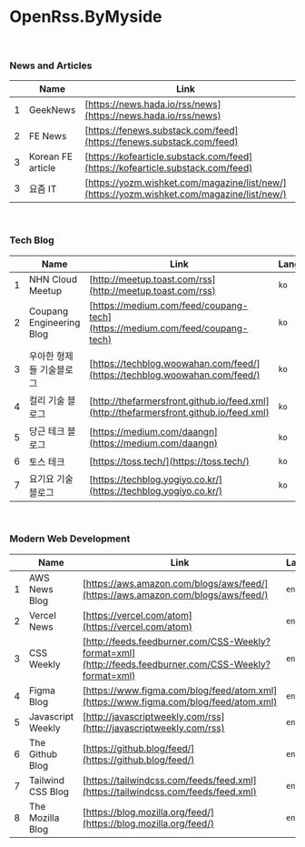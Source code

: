 # OpenRss.ByMyside

<br />

### News and Articles

|    | Name  | Link  | Language  | Status |
|---|---|---|---|---|
|  1 | GeekNews  | [https://news.hada.io/rss/news](https://news.hada.io/rss/news)  | `ko`  | live  |
|  2 |  FE News |  [https://fenews.substack.com/feed](https://fenews.substack.com/feed) | `en`  | live  |
|  3 | Korean FE article  | [https://kofearticle.substack.com/feed](https://kofearticle.substack.com/feed)  | `ko`  | live  |
|  3 | 요즘 IT  | [https://yozm.wishket.com/magazine/list/new/](https://yozm.wishket.com/magazine/list/new/)  | `ko`  | live  |

<br />

### Tech Blog 


|    |  Name |  Link | Language  | Status |
|---|---|---|---|---|
|  1 | NHN Cloud Meetup  |  [http://meetup.toast.com/rss](http://meetup.toast.com/rss) |   `ko`  | live  |
|  2 |  Coupang Engineering Blog | [https://medium.com/feed/coupang-tech](https://medium.com/feed/coupang-tech)  | `ko`  | live  |
|  3 |  우아한 형제들 기술블로그 | [https://techblog.woowahan.com/feed/](https://techblog.woowahan.com/feed/)  | `ko`  |  live |
|  4 | 컬리 기술 블로그  | [http://thefarmersfront.github.io/feed.xml](http://thefarmersfront.github.io/feed.xml)  | `ko`  | live  |
|  5 | 당근 테크 블로그 | [https://medium.com/daangn](https://medium.com/daangn)  | `ko`  |  live |
|  6 |  토스 테크 | [https://toss.tech/](https://toss.tech/)  | `ko`  |  live |
|  7 | 요기요 기술블로그 | [https://techblog.yogiyo.co.kr/](https://techblog.yogiyo.co.kr/)  | `ko`  |  live |


<br />

### Modern Web Development

|    |  Name |  Link | Language  | Status |
|---|---|---|---|---|
| 1  | AWS News Blog  | [https://aws.amazon.com/blogs/aws/feed/](https://aws.amazon.com/blogs/aws/feed/)  | `en`  | live  |
| 2  | Vercel News  |  [https://vercel.com/atom](https://vercel.com/atom) | `en`  | live  |
|  3 | CSS Weekly  | [http://feeds.feedburner.com/CSS-Weekly?format=xml](http://feeds.feedburner.com/CSS-Weekly?format=xml)  | `en`  |  live |
|  4 |  Figma Blog |  [https://www.figma.com/blog/feed/atom.xml](https://www.figma.com/blog/feed/atom.xml) | `en` | live  |
| 5  | Javascript Weekly  | [http://javascriptweekly.com/rss](http://javascriptweekly.com/rss)  | `en`  | live  |
| 6  | The Github Blog  | [https://github.blog/feed/](https://github.blog/feed/)  |`en`   | live  |
|7  | Tailwind CSS Blog  | [https://tailwindcss.com/feeds/feed.xml](https://tailwindcss.com/feeds/feed.xml)  |`en`   | live  |
|8 | The Mozilla Blog  | [https://blog.mozilla.org/feed/](https://blog.mozilla.org/feed/)  |`en`   | live  |
